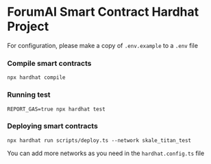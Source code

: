 # ForumAI Smart Contract Hardhat Project
For configuration, please make a copy of `.env.example` to a `.env` file

### Compile smart contracts
```shell
npx hardhat compile
```

### Running test
```shell
REPORT_GAS=true npx hardhat test
```

### Deploying smart contracts

```shell
npx hardhat run scripts/deploy.ts --network skale_titan_test
```
You can add more networks as you need in the `hardhat.config.ts` file
